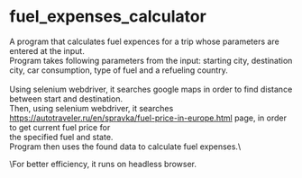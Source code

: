 # fuel_expenses_calculator

A program that calculates fuel expences for a trip whose parameters are entered at the input. \
Program takes following parameters from the input: starting city, destination city, car consumption, type of fuel and a refueling country.\
\
Using selenium webdriver, it searches google maps in order to find distance between start and destination.\
Then, using selenium webdriver, it searches https://autotraveler.ru/en/spravka/fuel-price-in-europe.html page, in order to get current fuel price for\
the specified fuel and state.\
Program then uses the found data to calculate fuel expenses.\

\For better efficiency, it runs on headless browser.
